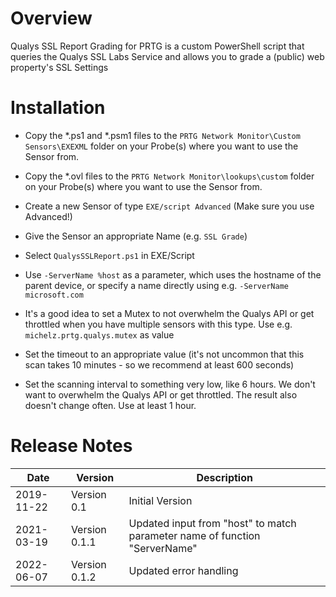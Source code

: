 # Overview
Qualys SSL Report Grading for PRTG is a custom PowerShell script that queries the Qualys SSL Labs Service and allows you to grade a (public) web property's SSL Settings

# Installation
- Copy the *.ps1 and *.psm1 files to the `PRTG Network Monitor\Custom Sensors\EXEXML` folder on your Probe(s) where you want to use the Sensor from.

- Copy the *.ovl files to the `PRTG Network Monitor\lookups\custom` folder on your Probe(s) where you want to use the Sensor from.

- Create a new Sensor of type `EXE/script Advanced` (Make sure you use Advanced!)

- Give the Sensor an appropriate Name (e.g. `SSL Grade`)

- Select `QualysSSLReport.ps1` in EXE/Script

- Use `-ServerName %host` as a parameter, which uses the hostname of the parent device, or specify a name directly using e.g. `-ServerName microsoft.com`

- It's a good idea to set a Mutex to not overwhelm the Qualys API or get throttled when you have multiple sensors with this type. Use e.g. `michelz.prtg.qualys.mutex` as value

- Set the timeout to an appropriate value (it's not uncommon that this scan takes 10 minutes - so we recommend at least 600 seconds)

- Set the scanning interval to something very low, like 6 hours. We don't want to overwhelm the Qualys API or get throttled. The result also doesn't change often.
Use at least 1 hour.

# Release Notes
| Date       | Version       | Description |
|------------|---------------|-------------|
|2019-11-22  | Version 0.1   | Initial Version |
|2021-03-19  | Version 0.1.1 | Updated input from "host" to match parameter name of function "ServerName" |
|2022-06-07  | Version 0.1.2 | Updated error handling |
